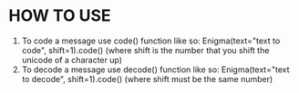 # HOW TO USE
1. To code a message use code() function like so: Enigma(text="text to code", shift=1).code()    (where shift is the number that you shift the unicode of a character up)
2. To decode a message use decode() function like so: Enigma(text="text to decode", shift=1).code()   (where shift must be the same number)
